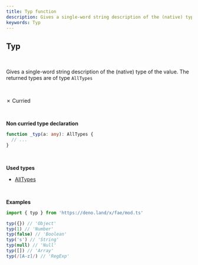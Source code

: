 ```yaml
---
title: Typ function
description: Gives a single-word string description of the (native) type of the value (The returned types are of type `AllTypes`)
keywords: Typ
---
```


## Typ
<br>

Gives a single-word string description of the (native) type of the value. The returned types are of type `AllTypes`

<br>

&cross; Curried

<br>

**Non curried type declaration**
```typescript
function _typ(a: any): AllTypes {
  // ...
}
```
<br>

**Used types**
* [AllTypes](/types/AllTypes)

<br>

**Examples**
```typescript
import { typ } from 'https://deno.land/x/fae/mod.ts'

typ({}) // 'Object'
typ(1) // 'Number'
typ(false) // 'Boolean'
typ('s') // 'String'
typ(null) // 'Null'
typ([]) // 'Array'
typ(/[A-z]/) // 'RegExp'
```


